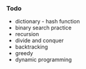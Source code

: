 ### Todo 
- dictionary - hash function 
- binary search practice 
- recursion 
- divide and conquer 
- backtracking 
- greedy 
- dynamic programming 

